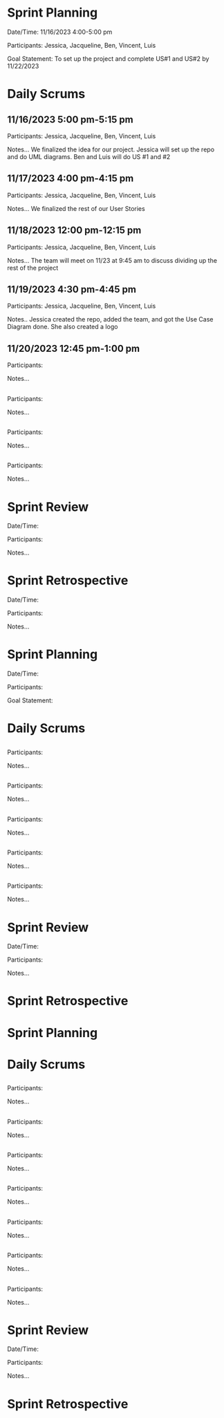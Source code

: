 # Sprint Planning

Date/Time: 11/16/2023 4:00-5:00 pm 

Participants: Jessica, Jacqueline, Ben, Vincent, Luis 

Goal Statement: To set up the project and complete US#1 and US#2 by 11/22/2023

# Daily Scrums

## 11/16/2023 5:00 pm-5:15 pm

Participants: Jessica, Jacqueline, Ben, Vincent, Luis

Notes...
We finalized the idea for our project. Jessica will set up the repo and do UML diagrams. Ben and Luis will do
US #1 and #2

## 11/17/2023 4:00 pm-4:15 pm

Participants: Jessica, Jacqueline, Ben, Vincent, Luis

Notes...
We finalized the rest of our User Stories


## 11/18/2023 12:00 pm-12:15 pm

Participants: Jessica, Jacqueline, Ben, Vincent, Luis

Notes...
The team will meet on 11/23 at 9:45 am to discuss dividing up the rest of the project 


## 11/19/2023 4:30 pm-4:45 pm

Participants: Jessica, Jacqueline, Ben, Vincent, Luis

Notes..
Jessica created the repo, added the team, and got the Use Case Diagram done. She also created a logo


## 11/20/2023 12:45 pm-1:00 pm
Participants:  

Notes...


## 
Participants: 

Notes...


## 
Participants:  

Notes...


## 
Participants: 

Notes...


# Sprint Review

Date/Time: 

Participants:  

Notes...


# Sprint Retrospective

Date/Time: 

Participants: 

Notes...


# Sprint Planning

Date/Time: 

Participants: 

Goal Statement:  

# Daily Scrums

## 
Participants: 

Notes...


## 
Participants: 

Notes...


## 
Participants:

Notes...


## 
Participants:

Notes...

## 
Participants:

Notes...


# Sprint Review
Date/Time: 

Participants:  

Notes...


# Sprint Retrospective
 

# Sprint Planning


# Daily Scrums

## 
Participants:

Notes...


## 
Participants:

Notes...


## 
Participants:

Notes...


## 
Participants:

Notes...


## 
Participants:

Notes...
 

## 
Participants:

Notes...


## 
Participants:

Notes...


# Sprint Review
Date/Time: 

Participants: 

Notes...


# Sprint Retrospective

